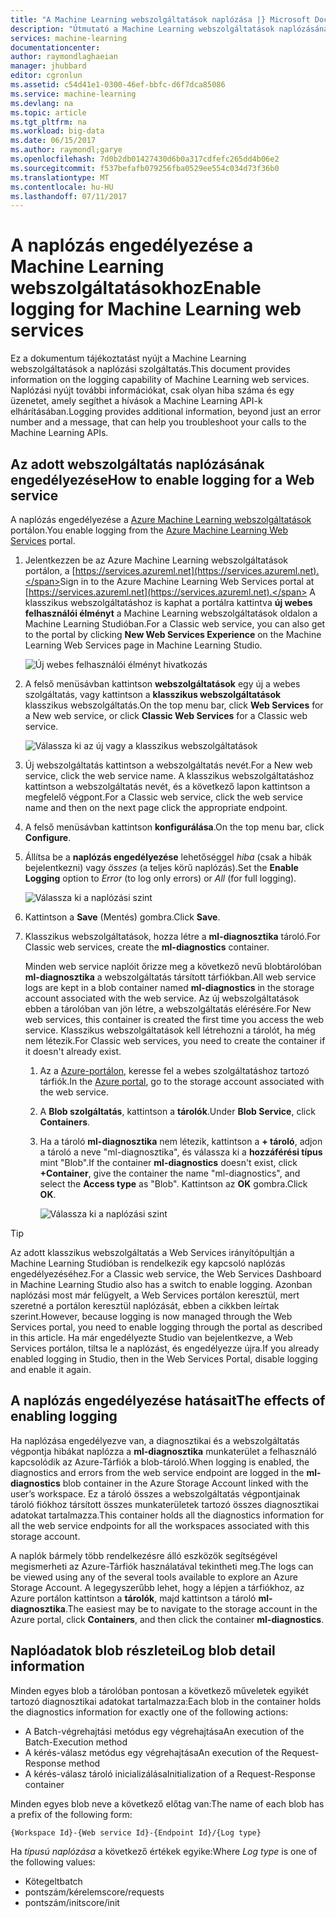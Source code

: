 ```yaml
---
title: "A Machine Learning webszolgáltatások naplózása |} Microsoft Docs"
description: "Útmutató a Machine Learning webszolgáltatások naplózásának engedélyezéséről. Naplózási nyújt további információkat az API-k hibaelhárítás elősegítése érdekében."
services: machine-learning
documentationcenter: 
author: raymondlaghaeian
manager: jhubbard
editor: cgronlun
ms.assetid: c54d41e1-0300-46ef-bbfc-d6f7dca85086
ms.service: machine-learning
ms.devlang: na
ms.topic: article
ms.tgt_pltfrm: na
ms.workload: big-data
ms.date: 06/15/2017
ms.author: raymondl;garye
ms.openlocfilehash: 7d0b2db01427430d6b0a317cdfefc265dd4b06e2
ms.sourcegitcommit: f537befafb079256fba0529ee554c034d73f36b0
ms.translationtype: MT
ms.contentlocale: hu-HU
ms.lasthandoff: 07/11/2017
---
```

# <a name="enable-logging-for-machine-learning-web-services"></a><span data-ttu-id="ce1a9-104">A naplózás engedélyezése a Machine Learning webszolgáltatásokhoz</span><span class="sxs-lookup"><span data-stu-id="ce1a9-104">Enable logging for Machine Learning web services</span></span>
<span data-ttu-id="ce1a9-105">Ez a dokumentum tájékoztatást nyújt a Machine Learning webszolgáltatások a naplózási szolgáltatás.</span><span class="sxs-lookup"><span data-stu-id="ce1a9-105">This document provides information on the logging capability of Machine Learning web services.</span></span> <span data-ttu-id="ce1a9-106">Naplózási nyújt további információkat, csak olyan hiba száma és egy üzenetet, amely segíthet a hívások a Machine Learning API-k elhárításában.</span><span class="sxs-lookup"><span data-stu-id="ce1a9-106">Logging provides additional information, beyond just an error number and a message, that can help you troubleshoot your calls to the Machine Learning APIs.</span></span>  

## <a name="how-to-enable-logging-for-a-web-service"></a><span data-ttu-id="ce1a9-107">Az adott webszolgáltatás naplózásának engedélyezése</span><span class="sxs-lookup"><span data-stu-id="ce1a9-107">How to enable logging for a Web service</span></span>

<span data-ttu-id="ce1a9-108">A naplózás engedélyezése a [Azure Machine Learning webszolgáltatások](https://services.azureml.net) portálon.</span><span class="sxs-lookup"><span data-stu-id="ce1a9-108">You enable logging from the [Azure Machine Learning Web Services](https://services.azureml.net) portal.</span></span> 

1. <span data-ttu-id="ce1a9-109">Jelentkezzen be az Azure Machine Learning webszolgáltatások portálon, a [https://services.azureml.net](https://services.azureml.net).</span><span class="sxs-lookup"><span data-stu-id="ce1a9-109">Sign in to the Azure Machine Learning Web Services portal at [https://services.azureml.net](https://services.azureml.net).</span></span> <span data-ttu-id="ce1a9-110">A klasszikus webszolgáltatáshoz is kaphat a portálra kattintva **új webes felhasználói élményt** a Machine Learning webszolgáltatások oldalon a Machine Learning Studióban.</span><span class="sxs-lookup"><span data-stu-id="ce1a9-110">For a Classic web service, you can also get to the portal by clicking **New Web Services Experience** on the Machine Learning Web Services page in Machine Learning Studio.</span></span>

   ![Új webes felhasználói élményt hivatkozás](media/machine-learning-web-services-logging/new-web-services-experience-link.png)

2. <span data-ttu-id="ce1a9-112">A felső menüsávban kattintson **webszolgáltatások** egy új a webes szolgáltatás, vagy kattintson a **klasszikus webszolgáltatások** klasszikus webszolgáltatás.</span><span class="sxs-lookup"><span data-stu-id="ce1a9-112">On the top menu bar, click **Web Services** for a New web service, or click **Classic Web Services** for a Classic web service.</span></span>

   ![Válassza ki az új vagy a klasszikus webszolgáltatások](media/machine-learning-web-services-logging/select-web-service.png)

3. <span data-ttu-id="ce1a9-114">Új webszolgáltatás kattintson a webszolgáltatás nevét.</span><span class="sxs-lookup"><span data-stu-id="ce1a9-114">For a New web service, click the web service name.</span></span> <span data-ttu-id="ce1a9-115">A klasszikus webszolgáltatáshoz kattintson a webszolgáltatás nevét, és a következő lapon kattintson a megfelelő végpont.</span><span class="sxs-lookup"><span data-stu-id="ce1a9-115">For a Classic web service, click the web service name and then on the next page click the appropriate endpoint.</span></span>

4. <span data-ttu-id="ce1a9-116">A felső menüsávban kattintson **konfigurálása**.</span><span class="sxs-lookup"><span data-stu-id="ce1a9-116">On the top menu bar, click **Configure**.</span></span>

5. <span data-ttu-id="ce1a9-117">Állítsa be a **naplózás engedélyezése** lehetőséggel *hiba* (csak a hibák bejelentkezni) vagy *összes* (a teljes körű naplózás).</span><span class="sxs-lookup"><span data-stu-id="ce1a9-117">Set the **Enable Logging** option to *Error* (to log only errors) or *All* (for full logging).</span></span>

   ![Válassza ki a naplózási szint](media/machine-learning-web-services-logging/enable-logging.png)

6. <span data-ttu-id="ce1a9-119">Kattintson a **Save** (Mentés) gombra.</span><span class="sxs-lookup"><span data-stu-id="ce1a9-119">Click **Save**.</span></span>

7. <span data-ttu-id="ce1a9-120">Klasszikus webszolgáltatások, hozza létre a **ml-diagnosztika** tároló.</span><span class="sxs-lookup"><span data-stu-id="ce1a9-120">For Classic web services, create the **ml-diagnostics** container.</span></span>

   <span data-ttu-id="ce1a9-121">Minden web service naplóit őrizze meg a következő nevű blobtárolóban **ml-diagnosztika** a webszolgáltatás társított tárfiókban.</span><span class="sxs-lookup"><span data-stu-id="ce1a9-121">All web service logs are kept in a blob container named **ml-diagnostics** in the storage account associated with the web service.</span></span> <span data-ttu-id="ce1a9-122">Az új webszolgáltatások ebben a tárolóban van jön létre, a webszolgáltatás elérésére.</span><span class="sxs-lookup"><span data-stu-id="ce1a9-122">For New web services, this container is created the first time you access the web service.</span></span> <span data-ttu-id="ce1a9-123">Klasszikus webszolgáltatások kell létrehozni a tárolót, ha még nem létezik.</span><span class="sxs-lookup"><span data-stu-id="ce1a9-123">For Classic web services, you need to create the container if it doesn't already exist.</span></span> 

   1. <span data-ttu-id="ce1a9-124">Az a [Azure-portálon](https://portal.azure.com), keresse fel a webes szolgáltatáshoz tartozó tárfiók.</span><span class="sxs-lookup"><span data-stu-id="ce1a9-124">In the [Azure portal](https://portal.azure.com), go to the storage account associated with the web service.</span></span>

   2. <span data-ttu-id="ce1a9-125">A **Blob szolgáltatás**, kattintson a **tárolók**.</span><span class="sxs-lookup"><span data-stu-id="ce1a9-125">Under **Blob Service**, click **Containers**.</span></span>

   3. <span data-ttu-id="ce1a9-126">Ha a tároló **ml-diagnosztika** nem létezik, kattintson a **+ tároló**, adjon a tároló a neve "ml-diagnosztika", és válassza ki a **hozzáférési típus** mint "Blob".</span><span class="sxs-lookup"><span data-stu-id="ce1a9-126">If the container **ml-diagnostics** doesn't exist, click **+Container**, give the container the name "ml-diagnostics", and select the **Access type** as "Blob".</span></span> <span data-ttu-id="ce1a9-127">Kattintson az **OK** gombra.</span><span class="sxs-lookup"><span data-stu-id="ce1a9-127">Click **OK**.</span></span>

      ![Válassza ki a naplózási szint](media/machine-learning-web-services-logging/create-ml-diagnostics-container.png)

> [!TIP]
>
> <span data-ttu-id="ce1a9-129">Az adott klasszikus webszolgáltatás a Web Services irányítópultján a Machine Learning Studióban is rendelkezik egy kapcsoló naplózás engedélyezéséhez.</span><span class="sxs-lookup"><span data-stu-id="ce1a9-129">For a Classic web service, the Web Services Dashboard in Machine Learning Studio also has a switch to enable logging.</span></span> <span data-ttu-id="ce1a9-130">Azonban naplózási most már felügyelt, a Web Services portálon keresztül, mert szeretné a portálon keresztül naplózását, ebben a cikkben leírtak szerint.</span><span class="sxs-lookup"><span data-stu-id="ce1a9-130">However, because logging is now managed through the Web Services portal, you need to enable logging through the portal as described in this article.</span></span> <span data-ttu-id="ce1a9-131">Ha már engedélyezte Studio van bejelentkezve, a Web Services portálon, tiltsa le a naplózást, és engedélyezze újra.</span><span class="sxs-lookup"><span data-stu-id="ce1a9-131">If you already enabled logging in Studio, then in the Web Services Portal, disable logging and enable it again.</span></span>


## <a name="the-effects-of-enabling-logging"></a><span data-ttu-id="ce1a9-132">A naplózás engedélyezése hatásait</span><span class="sxs-lookup"><span data-stu-id="ce1a9-132">The effects of enabling logging</span></span>
<span data-ttu-id="ce1a9-133">Ha naplózása engedélyezve van, a diagnosztikai és a webszolgáltatás végpontja hibákat naplózza a **ml-diagnosztika** munkaterület a felhasználó kapcsolódik az Azure-Tárfiók a blob-tároló.</span><span class="sxs-lookup"><span data-stu-id="ce1a9-133">When logging is enabled, the diagnostics and errors from the web service endpoint are logged in the **ml-diagnostics** blob container in the Azure Storage Account linked with the user’s workspace.</span></span> <span data-ttu-id="ce1a9-134">Ez a tároló összes a webszolgáltatás végpontjainak tároló fiókhoz társított összes munkaterületek tartozó összes diagnosztikai adatokat tartalmazza.</span><span class="sxs-lookup"><span data-stu-id="ce1a9-134">This container holds all the diagnostics information for all the web service endpoints for all the workspaces associated with this storage account.</span></span>

<span data-ttu-id="ce1a9-135">A naplók bármely több rendelkezésre álló eszközök segítségével megismerheti az Azure-Tárfiók használatával tekintheti meg.</span><span class="sxs-lookup"><span data-stu-id="ce1a9-135">The logs can be viewed using any of the several tools available to explore an Azure Storage Account.</span></span> <span data-ttu-id="ce1a9-136">A legegyszerűbb lehet, hogy a lépjen a tárfiókhoz, az Azure portálon kattintson a **tárolók**, majd kattintson a tároló **ml-diagnosztika**.</span><span class="sxs-lookup"><span data-stu-id="ce1a9-136">The easiest may be to navigate to the storage account in the Azure portal, click **Containers**, and then click the container **ml-diagnostics**.</span></span>  

## <a name="log-blob-detail-information"></a><span data-ttu-id="ce1a9-137">Naplóadatok blob részletei</span><span class="sxs-lookup"><span data-stu-id="ce1a9-137">Log blob detail information</span></span>
<span data-ttu-id="ce1a9-138">Minden egyes blob a tárolóban pontosan a következő műveletek egyikét tartozó diagnosztikai adatokat tartalmazza:</span><span class="sxs-lookup"><span data-stu-id="ce1a9-138">Each blob in the container holds the diagnostics information for exactly one of the following actions:</span></span>

* <span data-ttu-id="ce1a9-139">A Batch-végrehajtási metódus egy végrehajtása</span><span class="sxs-lookup"><span data-stu-id="ce1a9-139">An execution of the Batch-Execution method</span></span>  
* <span data-ttu-id="ce1a9-140">A kérés-válasz metódus egy végrehajtása</span><span class="sxs-lookup"><span data-stu-id="ce1a9-140">An execution of the Request-Response method</span></span>  
* <span data-ttu-id="ce1a9-141">A kérés-válasz tároló inicializálása</span><span class="sxs-lookup"><span data-stu-id="ce1a9-141">Initialization of a Request-Response container</span></span>

<span data-ttu-id="ce1a9-142">Minden egyes blob neve a következő előtag van:</span><span class="sxs-lookup"><span data-stu-id="ce1a9-142">The name of each blob has a prefix of the following form:</span></span> 


`{Workspace Id}-{Web service Id}-{Endpoint Id}/{Log type}`


<span data-ttu-id="ce1a9-143">Ha _típusú naplózása_ a következő értékek egyike:</span><span class="sxs-lookup"><span data-stu-id="ce1a9-143">Where _Log type_ is one of the following values:</span></span>  

* <span data-ttu-id="ce1a9-144">Kötegelt</span><span class="sxs-lookup"><span data-stu-id="ce1a9-144">batch</span></span>  
* <span data-ttu-id="ce1a9-145">pontszám/kérelem</span><span class="sxs-lookup"><span data-stu-id="ce1a9-145">score/requests</span></span>  
* <span data-ttu-id="ce1a9-146">pontszám/init</span><span class="sxs-lookup"><span data-stu-id="ce1a9-146">score/init</span></span>  

